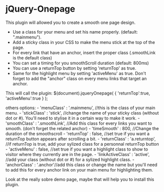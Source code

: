 jQuery-Onepage
==============
This plugin will allowed you to create a smooth one page design.

- Use a class for your menu and set his name properly. (default: ".mainmenu").
- Add a sticky class in your CSS to make the menu stick at the top of the page.
- For every link that have an anchor, insert the proper class (.smoothLink is the default class)
- You can set a timing for you smoothScroll duration (default: 800ms)
- You can use a returnTop button by setting 'returnTop' as true.
- Same for the highlight menu by setting 'activeMenu' as true. Don't forget to add the "anchor" class on every menu links that target an anchor.

This will call the plugin:
  $(document).jqueryOnepage(
      {
          'returnTop':true,
          'activeMenu':true
      }
  );
  
others options:
      - 'menuClass'       : '.mainmenu', //this is the class of your main menu.
      - 'stickClass'      : 'stick', //change the name of your sticky class (without dot or #). You'll need to stylise it in a certain way to make it work.
      - 'smoothClass'     : '.smoothLink', //Add this class for every links you want to smooth. (don't forget the related anchor)
      - 'timeSmooth'      : 800, //Change the duration of the smoothscroll
      - 'returnTop'       : false, //set true if you want a returnTop button appears after scrolling a bit.
      - 'returnClass'     : 'a.returntop', //if returnTop is true, add your sylized class for a personnal returnTop button
      - 'activeMenu'      : false, //set true if you want a highlight class to show to visitor where they currently are in the page.
      - 'linkActiveClass' : 'active', //add your class (without dot or #) for a sylized highlight class.
      - 'anchorClass'     : '.anchor'//add this class or change the name but you'll need to add this for every anchor link on your main menu for highlighting them.
      
Look at the really sobre demo page, maybe that will help you to install this plugin.      
  
  
